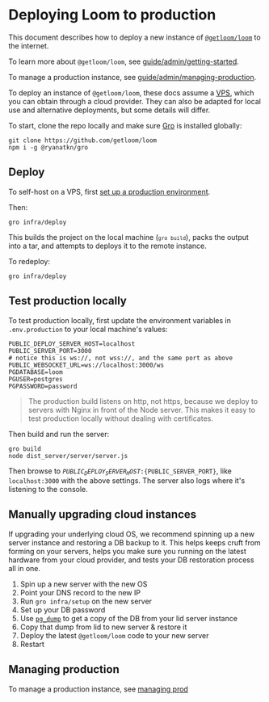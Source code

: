 # Deploying Loom to production

This document describes how to deploy a new instance of <a
			href="https://github.com/getloom/loom"><code>@getloom/loom</code></a
		> to the internet.
	</p>
	<p>
		To learn more about <code>@getloom/loom</code>, see
		<a href="{base}{path}/guide/admin/getting-started">guide/admin/getting-started</a>.
	</p>
	<p>
		To manage a production instance, see <a href="{base}{path}/guide/admin/managing-production"
			>guide/admin/managing-production</a
		>.
	</p>
	<p>
		To deploy an instance of <code>@getloom/loom</code>, these docs assume a
		<a href="https://en.wikipedia.org/wiki/Virtual_private_server">VPS</a>, which you can obtain
		through a cloud provider. They can also be adapted for local use and alternative deployments,
		but some details will differ.
	</p>
	<p>
		To start, clone the repo locally and make sure <a href="https://github.com/grogarden/gro">Gro</a
		> is installed globally:
	</p>
```
git clone https://github.com/getloom/loom
npm i -g @ryanatkn/gro
```

## Deploy
To self-host on a VPS, first <a href="{base}{path}/guide/admin/setup-production"
			>set up a production environment</a
		>.

Then:

```gro infra/deploy```

This builds the project on the local machine (<code>`gro build`</code>), packs the output into a
		tar, and attempts to deploys it to the remote instance.
	</p>

To redeploy:</p>

```gro infra/deploy```

## Test production locally

To test production locally, first update the environment variables in <code
			>.env.production</code
		> to your local machine's values:
	</p>

```
PUBLIC_DEPLOY_SERVER_HOST=localhost
PUBLIC_SERVER_PORT=3000
# notice this is ws://, not wss://, and the same port as above
PUBLIC_WEBSOCKET_URL=ws://localhost:3000/ws
PGDATABASE=loom
PGUSER=postgres
PGPASSWORD=password
```

> The production build listens on http, not https, because we deploy to servers with Nginx in
		front of the Node server. This makes it easy to test production locally without dealing with
		certificates.

Then build and run the server:
```
gro build
node dist_server/server/server.js
```
Then browse to <code>${PUBLIC_DEPLOY_SERVER_HOST}:${PUBLIC_SERVER_PORT}</code>, like
		<code>localhost:3000</code> with the above settings. The server also logs where it's listening to
		the console.	
	
## Manually upgrading cloud instances

If upgrading your underlying cloud OS, we recommend spinning up a new server instance and
		restoring a DB backup to it. This helps keeps cruft from forming on your servers, helps you make
		sure you running on the latest hardware from your cloud provider, and tests your DB restoration
		process all in one.

1) Spin up a new server with the new OS
1) Point your DNS record to the new IP
1) Run `gro infra/setup` on the new server
1) Set up your DB password
1) Use <a href="https://www.postgresql.org/docs/current/backup-dump.html"><code>pg_dump</code></a
			> to get a copy of the DB from your lid server instance		
1) Copy that dump from lid to new server & restore it
1) Deploy the latest <code>@getloom/loom</code> code to your new server
1) Restart

## Managing production
To manage a production instance, see [managing prod](.managing_prod.md)